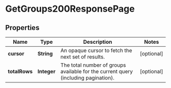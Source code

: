 

# GetGroups200ResponsePage


## Properties

| Name | Type | Description | Notes |
|------------ | ------------- | ------------- | -------------|
|**cursor** | **String** | An opaque cursor to fetch the next set of results. |  [optional] |
|**totalRows** | **Integer** | The total number of groups available for the current query (including pagination). |  [optional] |



